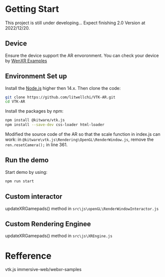 # Getting Start
This project is still under developing... Expect finishing 2.0 Version at 2022/12/20.
## Device
Ensure the device support the AR envoronment.
You can check your device by [WenXR Examples](https://immersive-web.github.io/webxr-samples/)

## Environment Set up
Install the [Node.js](https://nodejs.org/en/) higher then 14.x.
Then clone the code:
```bash
git clone https://github.com/litwellchi/VTK-AR.git
cd VTK-AR
```
Install the packages by npm:
```bash
npm install @kitware/vtk.js
npm install --save-dev css-loader html-loader
```
Modified the source code of the AR so that the scale function in index.js can work:
in `@kitware\vtk.js\Rendering\OpenGL\RenderWindow.js`, remove the `ren.resetCamera();` in line 361.

## Run the demo
Start demo by using:
```bash
npm run start
```

## Custom interactor
updateXRGamepads() method in `src\js\openGL\RenderWindowInteractor.js`

## Custom Rendering Enginee
updateXRGamepads() method in `src\js\XREngine.js`

# Refference
vtk.js
immersive-web/webxr-samples